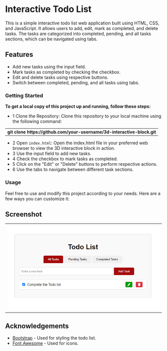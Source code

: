# Interactive Todo List

This is a simple interactive todo list web application built using HTML, CSS, and JavaScript. It allows users to add, edit, mark as completed, and delete tasks. The tasks are categorized into completed, pending, and all tasks sections, which can be navigated using tabs.

## Features

- Add new tasks using the input field.
- Mark tasks as completed by checking the checkbox.
- Edit and delete tasks using respective buttons.
- Switch between completed, pending, and all tasks using tabs.

### Getting Started
<p><b>To get a local copy of this project up and running, follow these steps:</b></p>


- 1 Clone the Repository: Clone this repository to your local machine using the following command:
<table><tbody><tr><td><b>git clone https://github.com/your-username/3d-interactive-block.git</b></td></tr></tbody></table>

- 2 Open `index.html`: Open the index.html file in your preferred web browser to view the 3D interactive block in action.
- 3 Use the input field to add new tasks.
- 4 Check the checkbox to mark tasks as completed.
- 5 Click on the "Edit" or "Delete" buttons to perform respective actions.
- 6 Use the tabs to navigate between different task sections.
  
### Usage
Feel free to use and modify this project according to your needs. Here are a few ways you can customize it:

## Screenshot

<table><tbody><tr><td><img src="screenshot.png"></td></tr></tbody></table>

## Acknowledgements

- [Bootstrap](https://getbootstrap.com/) - Used for styling the todo list.
- [Font Awesome](https://fontawesome.com/) - Used for icons.
